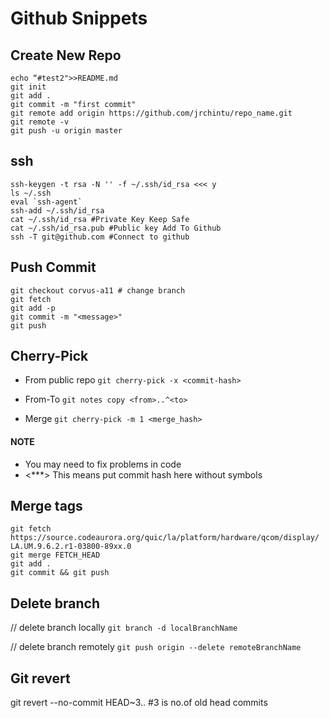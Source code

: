 # Github Snippets

## Create New Repo
```
echo “#test2">>README.md
git init
git add .
git commit -m "first commit"
git remote add origin https://github.com/jrchintu/repo_name.git
git remote -v
git push -u origin master
```

## ssh
```
ssh-keygen -t rsa -N '' -f ~/.ssh/id_rsa <<< y
ls ~/.ssh
eval `ssh-agent`
ssh-add ~/.ssh/id_rsa
cat ~/.ssh/id_rsa #Private Key Keep Safe
cat ~/.ssh/id_rsa.pub #Public key Add To Github
ssh -T git@github.com #Connect to github
```

## Push Commit
```
git checkout corvus-a11 # change branch
git fetch
git add -p
git commit -m "<message>" 
git push
```

## Cherry-Pick
- From public repo
`git cherry-pick -x <commit-hash>`

- From-To
`git notes copy <from>..^<to>`

- Merge
`git cherry-pick -m 1 <merge_hash>`

#### NOTE 
- You may need to fix problems in code
- <***> This means put commit hash here without symbols 

## Merge tags
```
git fetch https://source.codeaurora.org/quic/la/platform/hardware/qcom/display/ LA.UM.9.6.2.r1-03800-89xx.0
git merge FETCH_HEAD
git add .
git commit && git push
```

## Delete branch
// delete branch locally
`git branch -d localBranchName`

// delete branch remotely
`git push origin --delete remoteBranchName`

## Git revert
git revert --no-commit HEAD~3.. #3 is no.of old head commits

